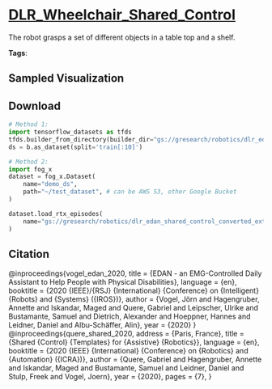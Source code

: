 # [DLR_Wheelchair_Shared_Control](././pages/datasets/dlr_edan_shared_control_converted_externally_to_rlds.md)

The robot grasps a set of different objects in a table top and a shelf. 

**Tags**: 

## Sampled Visualization



## Download


```python
# Method 1: 
import tensorflow_datasets as tfds
tfds.builder_from_directory(builder_dir="gs://gresearch/robotics/dlr_edan_shared_control_converted_externally_to_rlds/0.1.0")
ds = b.as_dataset(split='train[:10]')

# Method 2:
import fog_x
dataset = fog_x.Dataset(
    name="demo_ds",
    path="~/test_dataset", # can be AWS S3, other Google Bucket
)  

dataset.load_rtx_episodes(
    name="gs://gresearch/robotics/dlr_edan_shared_control_converted_externally_to_rlds/0.1.0",
)
```


## Citation

@inproceedings{vogel_edan_2020,
        title = {EDAN - an EMG-Controlled Daily Assistant to Help People with Physical Disabilities},
        language = {en},
        booktitle = {2020 {IEEE}/{RSJ} {International} {Conference} on {Intelligent} {Robots} and {Systems} ({IROS})},
        author = {Vogel, Jörn and Hagengruber, Annette and Iskandar, Maged and Quere, Gabriel and Leipscher, Ulrike and Bustamante, Samuel and Dietrich, Alexander and Hoeppner, Hannes and Leidner, Daniel and Albu-Schäffer, Alin},
        year = {2020}
}
@inproceedings{quere_shared_2020,
        address = {Paris, France},
        title = {Shared {Control} {Templates} for {Assistive} {Robotics}},
        language = {en},
        booktitle = {2020 {IEEE} {International} {Conference} on {Robotics} and {Automation} ({ICRA})},
        author = {Quere, Gabriel and Hagengruber, Annette and Iskandar, Maged and Bustamante, Samuel and Leidner, Daniel and Stulp, Freek and Vogel, Joern},
        year = {2020},
        pages = {7},
}